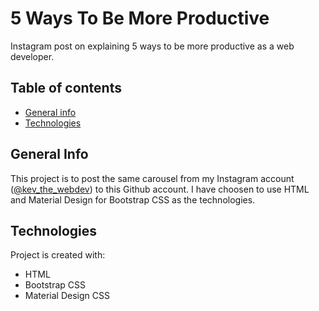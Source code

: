 # 5 Ways To Be More Productive
Instagram post on explaining 5 ways to be more productive as a web developer.

## Table of contents
* [General info](#general-info)
* [Technologies](#technologies)

## General Info
This project is to post the same carousel from my Instagram account ([@kev_the_webdev](https://www.instagram.com/p/CKehjTWjTOj/ "@kev_the_webdev")) to this Github account. I have choosen to use HTML and Material Design for Bootstrap CSS as the technologies. 

## Technologies
Project is created with:
* HTML
* Bootstrap CSS
* Material Design CSS
